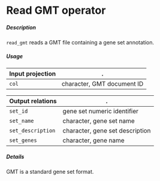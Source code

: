 # Read GMT operator

##### Description

`read_gmt` reads a GMT file containing a gene set annotation.

##### Usage

Input projection|.
---|---
`col`        | character, GMT document ID

Output relations|.
---|---
`set_id`        | gene set numeric identifier
`set_name`        | character, gene set name
`set_description`        | character, gene set description
`set_genes`        | character, gene name

##### Details

GMT is a standard gene set format.